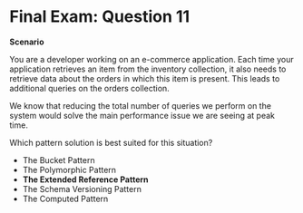 # Final Exam: Question 11

**Scenario**

You are a developer working on an e-commerce application. Each time your application retrieves an item from the inventory collection, it also needs to retrieve data about the orders in which this item is present. This leads to additional queries on the orders collection.

We know that reducing the total number of queries we perform on the system would solve the main performance issue we are seeing at peak time.

Which pattern solution is best suited for this situation?



- The Bucket Pattern
- The Polymorphic Pattern
- **The Extended Reference Pattern**
- The Schema Versioning Pattern
- The Computed Pattern